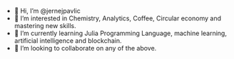 - 👋 Hi, I’m @jernejpavlic
- 👀 I’m interested in Chemistry, Analytics, Coffee, Circular economy and mastering new skills.
- 🌱 I’m currently learning Julia Programming Language, machine learning, artificial intelligence and blockchain.
- 💞️ I’m looking to collaborate on any of the above.


<!---
- 📫 How to reach me 
jernejpavlic/jernejpavlic is a ✨ special ✨ repository because its `README.md` (this file) appears on your GitHub profile.
You can click the Preview link to take a look at your changes.
--->
